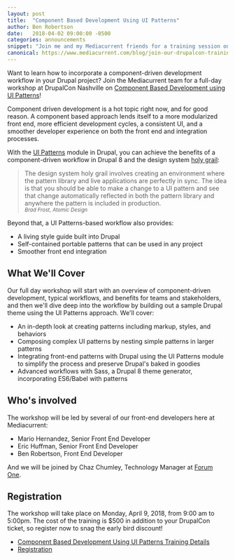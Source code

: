 ```yaml
---
layout: post
title:  "Component Based Development Using UI Patterns"
author: Ben Robertson
date:   2018-04-02 09:00:00 -0500
categories: announcements
snippet: "Join me and my Mediacurrent friends for a training session on component driven development at DrupalCon in Nashville next week!"
canonical: https://www.mediacurrent.com/blog/join-our-drupalcon-training-session-component-based-development-using-ui-patterns/
---
```


Want to learn how to incorporate a component-driven development workflow in your Drupal project? Join the Mediacurrent team for a full-day workshop at DrupalCon Nashville on [Component Based Development using UI Patterns](https://events.drupal.org/nashville2018/training/component-based-development-using-uipatterns)!

Component driven development is a hot topic right now, and for good reason. A component based approach lends itself to a more modularized front end, more efficient development cycles, a consistent UI, and a smoother developer experience on both the front end and integration processes.

With the [UI Patterns](http://drupal.org/project/ui_patterns) module in Drupal, you can achieve the benefits of a component-driven workflow in Drupal 8 and the design system [holy grail](http://atomicdesign.bradfrost.com/chapter-5/#in-search-of-the-holy-grail):

> The design system holy grail involves creating an environment where the pattern library and live applications are perfectly in sync. The idea is that you should be able to make a change to a UI pattern and see that change automatically reflected in both the pattern library and anywhere the pattern is included in production.
> <br><i><small>Brad Frost, Atomic Design</small></i>

Beyond that, a UI Patterns-based workflow also provides:

 - A living style guide built into Drupal
 - Self-contained portable patterns that can be used in any project
 - Smoother front end integration

## What We'll Cover

Our full day workshop will start with an overview of component-driven development, typical workflows, and benefits for teams and stakeholders, and then we'll dive deep into the workflow by building out a sample Drupal theme using the UI Patterns approach. We'll cover:

 - An in-depth look at creating patterns including markup, styles, and behaviors
 - Composing complex UI patterns by nesting simple patterns in larger patterns
 - Integrating front-end patterns with Drupal using the UI Patterns module to simplify the process and preserve Drupal's baked in goodies
 - Advanced workflows with Sass, a Drupal 8 theme generator, incorporating ES6/Babel with patterns

## Who's involved
The workshop will be led by several of our front-end developers here at Mediacurrent:

 - Mario Hernandez, Senior Front End Developer
 - Eric Huffman, Senior Front End Developer
 - Ben Robertson, Front End Developer

And we will be joined by Chaz Chumley, Technology Manager at [Forum One](https://forumone.com/).

## Registration

The workshop will take place on Monday, April 9, 2018, from 9:00 am to 5:00pm. The cost of the training is $500 in addition to your DrupalCon ticket, so register now to snag the early bird discount!

 - [Component Based Development Using UI Patterns Training Details](https://events.drupal.org/nashville2018/training/component-based-development-using-uipatterns)
 - [Registration](https://events.drupal.org/nashville2018/registration)